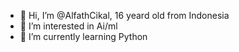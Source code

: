 - 👋 Hi, I’m @AlfathCikal, 16 yeard old from Indonesia
- 👀 I’m interested in Ai/ml
- 🌱 I’m currently learning Python 


<!---
AlfathCikal/AlfathCikal is a ✨ special ✨ repository because its `README.md` (this file) appears on your GitHub profile.
You can click the Preview link to take a look at your changes.
--->

